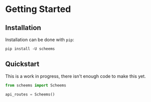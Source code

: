 # Getting Started

## Installation

Installation can be done with `pip`:
```
pip install -U scheems
```

## Quickstart

This is a work in progress, there isn't enough code to make this yet.

```python
from scheems import Scheems

api_routes = Scheems()
```
